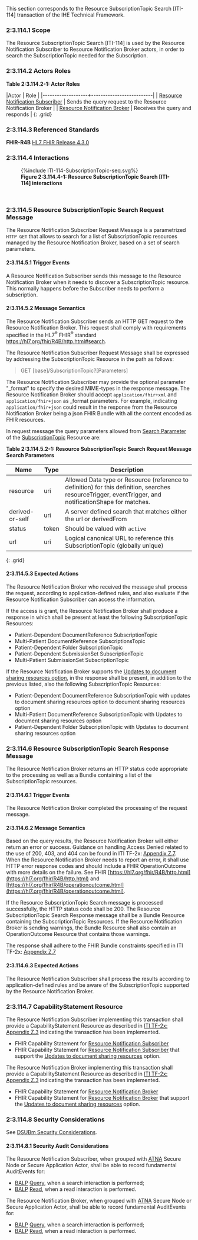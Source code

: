 This section corresponds to the Resource SubscriptionTopic Search [ITI-114] transaction of the IHE Technical Framework.

### 2:3.114.1 Scope

The Resource SubscriptionTopic Search [ITI-114] is used by the Resource Notification Subscriber to Resource Notification Broker actors, in order to search the SubscriptionTopic needed for the Subscription.

### 2:3.114.2 Actors Roles

**Table 2:3.114.2-1: Actor Roles**

|Actor | Role |
|-------------------+--------------------------|
| [Resource Notification Subscriber](volume-1.html#154112-resource-notification-subscriber)     | Sends the query request to the Resource Notification Broker |
| [Resource Notification Broker](volume-1.html#154111-resource-notification-broker) | Receives the query and responds |
{: .grid}

### 2:3.114.3 Referenced Standards

**FHIR-R4B** [HL7 FHIR Release 4.3.0](https://www.hl7.org/FHIR/R4B)

### 2:3.114.4 Interactions

<figure>
{%include ITI-114-SubscriptionTopic-seq.svg%}
<figcaption><b>Figure 2:3.114.4-1: Resource SubscriptionTopic Search [ITI-114] interactions</b></figcaption>
</figure>
<br clear="all">

### 2:3.114.5 Resource SubscriptionTopic Search Request Message
The Resource Notification Subscriber Request Message is a parametrized `HTTP GET` that allows to search for a list of SubscriptionTopic resources managed by the Resource Notification Broker, based on a set of search parameters.

#### 2:3.114.5.1 Trigger Events

A Resource Notification Subscriber sends this message to the Resource Notification Broker when it needs to discover a SubscriptionTopic resource. This normally happens before the Subscriber needs to perform a subscription.

#### 2:3.114.5.2 Message Semantics

The Resource Notification Subscriber sends an HTTP GET request to the Resource Notification Broker. This request shall comply with requirements specified in the HL7<sup>®</sup>
FHIR<sup>®</sup> standard <https://hl7.org/fhir/R4B/http.html#search>.

The Resource Notification Subscriber Request Message shall be expressed by addressing the SubscriptionTopic Resource in the path as follows:

> GET \[base\]/SubscriptionTopic?\[Parameters\]

The Resource Notification Subscriber may provide the optional parameter "_format" to specify the desired MIME-types in the response message. The Resource Notification Broker should accept `application/fhir+xml` and `application/fhir+json` as _format parameters.  For example, indicating `application/fhir+json` could result in the response from the Resource Notification Broker being a json FHIR Bundle with all the content encoded as FHIR resources.

In request message the query parameters allowed from [Search Parameter](https://hl7.org/fhir/R4B/subscriptiontopic.html#search) of the [SubscriptionTopic](https://hl7.org/fhir/R4B/subscriptiontopic.html) Resource are:

**Table 2:3.114.5.2-1: Resource SubscriptionTopic Search Request Message Search Parameters**

|Name	|Type	|	Description |
|--------------|----------------|-----------|
|resource	|uri	|	Allowed Data type or Resource (reference to definition) for this definition, searches resourceTrigger, eventTrigger, and notificationShape for matches.|
|derived-or-self |uri |	A server defined search that matches either the url or derivedFrom|
|status	| token	| Should be valued with `active`	|
|url	|	uri	| Logical canonical URL to reference this SubscriptionTopic (globally unique)	|
{: .grid}


#### 2:3.114.5.3 Expected Actions

The Resource Notification Broker who received the message shall process the request, according to application-defined rules, and also evaluate if the Resource Notification Subscriber can access the information. 

If the access is grant, the Resource Notification Broker shall produce a response in which shall be present at least the following SubscriptionTopic Resources:

- Patient-Dependent DocumentReference SubscriptionTopic
- Multi-Patient DocumentReference SubscriptionsTopic
- Patient-Dependent Folder SubscriptionTopic
- Patient-Dependent SubmissionSet SubscriptionTopic
- Multi-Patient SubmissionSet SubscriptionTopic

If the Resource Notification Broker supports the [Updates to document sharing resources option](volume-1.html#15421-updates-to-document-sharing-resources-option), in the response shall be present, in addition to the previous listed, also the following SubscriptionTopic Resources:

- Patient-Dependent DocumentReference SubscriptionTopic with updates to document sharing resources option to document sharing resources option
- Multi-Patient DocumentReference SubscriptionTopic with Updates to document sharing resources option
- Patient-Dependent Folder SubscriptionTopic with Updates to document sharing resources option


### 2:3.114.6 Resource SubscriptionTopic Search Response Message
The Resource Notification Broker returns an HTTP status code appropriate to the processing as well as a Bundle containing a list of the SubscriptionTopic resources.

#### 2:3.114.6.1 Trigger Events

The Resource Notification Broker completed the processing of the request message.

#### 2:3.114.6.2 Message Semantics

Based on the query results, the Resource Notification Broker will either return an error or success. Guidance on handling Access Denied related to the use of 200, 403, and 404 can be found in ITI TF-2x: [Appendix Z.7](https://profiles.ihe.net/ITI/TF/Volume2/ch-Z.html#z.7-guidance-on-access-denied-results). When the Resource Notification Broker needs to report an error, it shall use HTTP error response codes and should include a FHIR OperationOutcome with more details on the failure. See FHIR [https://hl7.org/fhir/R4B/http.html](https://hl7.org/fhir/R4B/http.html) and [https://hl7.org/fhir/R4B/operationoutcome.html](https://hl7.org/fhir/R4B/operationoutcome.html).

If the Resource SubscriptionTopic Search message is processed successfully, the HTTP status code shall be 200. The Resource SubscriptionTopic Search Response message shall be a Bundle Resource containing the SubscriptionTopic Resources. If the Resource Notification Broker is sending warnings, the Bundle Resource shall also contain an OperationOutcome Resource that contains those warnings.

The response shall adhere to the FHIR Bundle constraints specified in ITI TF-2x: [Appendix Z.7](https://profiles.ihe.net/ITI/TF/Volume2/ch-Z.html#z.1-resource-bundles)

#### 2:3.114.6.3 Expected Actions

The Resource Notification Subscriber shall process the results according to application-defined rules and be aware of the SubscriptionTopic supported by the Resource Notification Broker.

### 2:3.114.7 CapabilityStatement Resource
The Resource Notification Subscriber implementing this transaction shall provide a CapabilityStatement Resource as described in [ITI TF-2x: Appendix Z.3](https://profiles.ihe.net/ITI/TF/Volume2/ch-Z.html#z.3-capabilitystatement-resource) indicating the transaction has been implemented. 
- FHIR Capability Statement for [Resource Notification Subscriber](CapabilityStatement-IHE.DSUBm.ResourceNotificationSubscriber.html)
- FHIR Capability Statement for [Resource Notification Subscriber](CapabilityStatement-IHE.DSUBm.ResourceNotificationSubscriber.UpdateOption.html) that support the [Updates to document sharing resources](#15421-updates-to-document-sharing-resources-option) option.

The Resource Notification Broker implementing this transaction shall provide a CapabilityStatement Resource as described in [ITI TF-2x: Appendix Z.3](https://profiles.ihe.net/ITI/TF/Volume2/ch-Z.html#z.3-capabilitystatement-resource) indicating the transaction has been implemented. 
- FHIR Capability Statement for [Resource Notification Broker](CapabilityStatement-IHE.DSUBm.ResourceNotificationBroker.html)
- FHIR Capability Statement for [Resource Notification Broker](CapabilityStatement-IHE.DSUBm.ResourceNotificationBroker.UpdateOption.html) that support the [Updates to document sharing resources](#15421-updates-to-document-sharing-resources-option) option.

### 2:3.114.8 Security Considerations

See [DSUBm Security Considerations](volume-1.html#1545-security-considerations). 

#### 2:3.114.8.1 Security Audit Considerations

The Resource Notification Subscriber, when grouped with [ATNA](https://profiles.ihe.net/ITI/TF/Volume1/ch-9.html) Secure Node or Secure Application Actor, shall be able to record fundamental AuditEvents for:
- [BALP](https://profiles.ihe.net/ITI/BALP/index.html) [Query](https://profiles.ihe.net/ITI/BALP/1.1.2/StructureDefinition-IHE.BasicAudit.Query.html), when a search interaction is performed;
- [BALP](https://profiles.ihe.net/ITI/BALP/index.html) [Read](https://profiles.ihe.net/ITI/BALP/1.1.2/StructureDefinition-IHE.BasicAudit.Read.html), when a read interaction is performed.

The Resource Notification Broker, when grouped with [ATNA](https://profiles.ihe.net/ITI/TF/Volume1/ch-9.html) Secure Node or Secure Application Actor, shall be able to record fundamental AuditEvents for:
- [BALP](https://profiles.ihe.net/ITI/BALP/index.html) [Query](https://profiles.ihe.net/ITI/BALP/1.1.2/StructureDefinition-IHE.BasicAudit.Query.html), when a search interaction is performed;
- [BALP](https://profiles.ihe.net/ITI/BALP/index.html) [Read](https://profiles.ihe.net/ITI/BALP/1.1.2/StructureDefinition-IHE.BasicAudit.Read.html), when a read interaction is performed.
